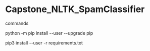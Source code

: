 # Capstone_NLTK_SpamClassifier

commands

python -m pip install --user --upgrade pip

pip3 install --user -r requirements.txt

